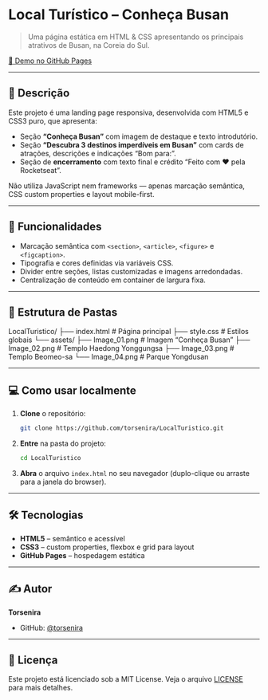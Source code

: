 # Local Turístico – Conheça Busan

> Uma página estática em HTML & CSS apresentando os principais atrativos de Busan, na Coreia do Sul.

[🔗 Demo no GitHub Pages](https://torsenira.github.io/LocalTuristico/)  

---

## 📖 Descrição

Este projeto é uma landing page responsiva, desenvolvida com HTML5 e CSS3 puro, que apresenta:

- Seção **“Conheça Busan”** com imagem de destaque e texto introdutório.  
- Seção **“Descubra 3 destinos imperdíveis em Busan”** com cards de atrações, descrições e indicações “Bom para:”.  
- Seção de **encerramento** com texto final e crédito “Feito com ❤️ pela Rocketseat”.  

Não utiliza JavaScript nem frameworks — apenas marcação semântica, CSS custom properties e layout mobile-first.

---

## 🚀 Funcionalidades

- Marcação semântica com `<section>`, `<article>`, `<figure>` e `<figcaption>`.  
- Tipografia e cores definidas via variáveis CSS.  
- Divider entre seções, listas customizadas e imagens arredondadas.  
- Centralização de conteúdo em container de largura fixa.  

---

## 📂 Estrutura de Pastas

LocalTuristico/
├── index.html         # Página principal
├── style.css          # Estilos globais
└── assets/
├── Image\_01.png   # Imagem “Conheça Busan”
├── Image\_02.png   # Templo Haedong Yonggungsa
├── Image\_03.png   # Templo Beomeo-sa
└── Image\_04.png   # Parque Yongdusan

---

## 💻 Como usar localmente

1. **Clone** o repositório:  
   ```bash
   git clone https://github.com/torsenira/LocalTuristico.git

2. **Entre** na pasta do projeto:

   ```bash
   cd LocalTuristico
   ```
3. **Abra** o arquivo `index.html` no seu navegador (duplo-clique ou arraste para a janela do browser).

---

## 🛠️ Tecnologias

* **HTML5** – semântico e acessível
* **CSS3** – custom properties, flexbox e grid para layout
* **GitHub Pages** – hospedagem estática

---

## ✍️ Autor

**Torsenira**

* GitHub: [@torsenira](https://github.com/torsenira)

---

## 📄 Licença

Este projeto está licenciado sob a MIT License. Veja o arquivo [LICENSE](LICENSE) para mais detalhes.
